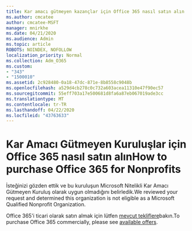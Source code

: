 ```yaml
---
title: Kar amacı gütmeyen kazançlar için Office 365 nasıl satın alın
ms.author: cmcatee
author: cmcatee-MSFT
manager: mnirkhe
ms.date: 04/21/2020
ms.audience: Admin
ms.topic: article
ROBOTS: NOINDEX, NOFOLLOW
localization_priority: Normal
ms.collection: Adm_O365
ms.custom:
- "343"
- "1500010"
ms.assetid: 2c928480-0a18-47dc-871e-8b8558c9048b
ms.openlocfilehash: a529d4cb278c0c732a603acea11310e47f90ec57
ms.sourcegitcommit: 55eff703a17e500681d8fa6a87eb067019ade3cc
ms.translationtype: MT
ms.contentlocale: tr-TR
ms.lasthandoff: 04/22/2020
ms.locfileid: "43763633"
---
```

# <a name="how-to-purchase-office-365-for-nonprofits"></a><span data-ttu-id="5e4d4-102">Kar Amacı Gütmeyen Kuruluşlar için Office 365 nasıl satın alın</span><span class="sxs-lookup"><span data-stu-id="5e4d4-102">How to purchase Office 365 for Nonprofits</span></span>

<span data-ttu-id="5e4d4-103">İsteğinizi gözden ettik ve bu kuruluşun Microsoft Nitelikli Kar Amacı Gütmeyen Kuruluş olarak uygun olmadığını belirledik.</span><span class="sxs-lookup"><span data-stu-id="5e4d4-103">We reviewed your request and determined this organization is not eligible as a Microsoft Qualified Nonprofit Organization.</span></span>
  
<span data-ttu-id="5e4d4-104">Office 365'i ticari olarak satın almak için lütfen [mevcut tekliflere](https://portal.office.com/AdminPortal/Home)bakın.</span><span class="sxs-lookup"><span data-stu-id="5e4d4-104">To purchase Office 365 commercially, please see [available offers](https://portal.office.com/AdminPortal/Home).</span></span>